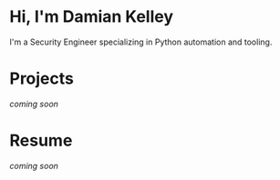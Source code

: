 # Hi, I'm Damian Kelley
I'm a Security Engineer specializing in Python automation and tooling.

# Projects
_coming soon_

# Resume
_coming soon_

